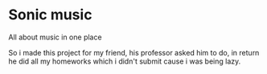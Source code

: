 # Sonic music
All about music in one place


So i made this project for my friend, his professor asked him to do, in return he did all my homeworks which i didn't submit cause i was being lazy.
